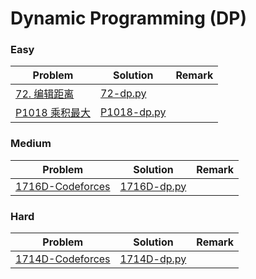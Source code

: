 # Dynamic Programming (DP)

### Easy

| Problem | Solution | Remark |
| ------- | -------- | ------ |
| [72. 编辑距离](https://leetcode.cn/problems/edit-distance/)        | [72-dp.py](https://github.com/chuzhumin98/PythonForMillions/blob/main/LeetCode/72-dp.py)         |        |
| [P1018 乘积最大](https://www.luogu.com.cn/problem/P1018) | [P1018-dp.py](https://github.com/chuzhumin98/PythonForMillions/blob/main/luogu/P1018-dp.py) | |



### Medium

| Problem                                                      | Solution                                                     | Remark |
| ------------------------------------------------------------ | ------------------------------------------------------------ | ------ |
| [1716D-Codeforces](https://codeforces.com/problemset/problem/1716/D) | [1716D-dp.py](https://github.com/chuzhumin98/PythonForMillions/blob/main/Codeforces/1716/1716D-dp.py) |        |



### Hard

| Problem | Solution | Remark |
| ------- | -------- | ------ |
| [1714D-Codeforces](https://codeforces.com/problemset/problem/1714/D) | [1714D-dp.py](https://github.com/chuzhumin98/PythonForMillions/blob/main/Codeforces/1714/1714D-dp.py) |        |